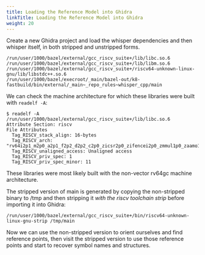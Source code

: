 ```yaml
---
title: Loading the Reference Model into Ghidra
linkTitle: Loading the Reference Model into Ghidra
weight: 20
---
```


Create a new Ghidra project and load the whisper dependencies and then whisper itself, in both stripped and unstripped forms.

```text
/run/user/1000/bazel/external/gcc_riscv_suite+/lib/libc.so.6
/run/user/1000/bazel/external/gcc_riscv_suite+/lib/libm.so.6
/run/user/1000/bazel/external/gcc_riscv_suite+/riscv64-unknown-linux-gnu/lib/libstdc++.so.6
/run/user/1000/bazel/execroot/_main/bazel-out/k8-fastbuild/bin/external/_main~_repo_rules~whisper_cpp/main
```

We can check the machine architecture for which these libraries were built with `readelf -A`:

```console
$ readelf -A /run/user/1000/bazel/external/gcc_riscv_suite+/lib/libc.so.6
Attribute Section: riscv
File Attributes
  Tag_RISCV_stack_align: 16-bytes
  Tag_RISCV_arch: "rv64i2p1_m2p0_a2p1_f2p2_d2p2_c2p0_zicsr2p0_zifencei2p0_zmmul1p0_zaamo1p0_zalrsc1p0"
  Tag_RISCV_unaligned_access: Unaligned access
  Tag_RISCV_priv_spec: 1
  Tag_RISCV_priv_spec_minor: 11
```

These libraries were most likely built with the non-vector rv64gc machine architecture.

The stripped version of main is generated by copying the non-stripped binary to /tmp and then stripping it
*with the riscv toolchain strip* before importing it into Ghidra:

```console
/run/user/1000/bazel/external/gcc_riscv_suite+/bin/riscv64-unknown-linux-gnu-strip /tmp/main
```

Now we can use the non-stripped version to orient ourselves and find reference points, then visit the stripped
version to use those reference points and start to recover symbol names and structures.
